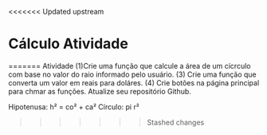 <<<<<<< Updated upstream

# Cálculo Atividade

=======
Atividade
(1)Crie uma função que calcule a área de um cícrculo com base no valor do raio informado pelo usuário.
(3) Crie uma função que converta um valor em reais para doláres.
(4) Crie botões na página principal para chmar as funções. Atualize seu repositório Github.

Hipotenusa: h² = co² + ca²
Círculo: pi r²

> > > > > > > Stashed changes

